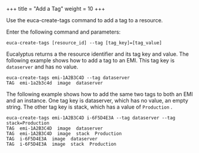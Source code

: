 +++
title = "Add a Tag"
weight = 10
+++

Use the euca-create-tags command to add a tag to a resource. 

Enter the following command and parameters: 

    euca-create-tags [resource_id] --tag [tag_key]=[tag_value]

Eucalyptus returns a the resource identifier and its tag key and value. The following example shows how to add a tag to an EMI. This tag key is `dataserver` and has no value. 

    euca-create-tags emi-1A2B3C4D --tag dataserver 
    TAG  emi-1a2b3c4d  image  dataserver

The following example shows how to add the same two tags to both an EMI and an instance. One tag key is dataserver, which has no value, an empty string. The other tag key is stack, which has a value of `Production` . 

    euca-create-tags emi-1A2B3C4D i-6F5D4E3A --tag dataserver --tag stack=Production
    TAG  emi-1A2B3C4D  image  dataserver
    TAG  emi-1A2B3C4D  image  stack  Production
    TAG  i-6F5D4E3A  image  dataserver
    TAG  i-6F5D4E3A  image  stack  Production

